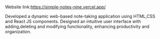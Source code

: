 Website link:https://simple-notes-nine.vercel.app/


Developed a dynamic web-based note-taking application using HTML,CSS and React JS components.
Designed an intuitive user interface with adding,deleting and modifying functionality, enhancing productivity and organization.
